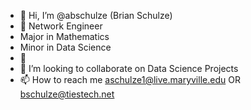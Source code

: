 - 👋 Hi, I’m @abschulze (Brian Schulze)
- 👀 Network Engineer
- Major in Mathematics
- Minor in Data Science
- 🌱 
- 💞️ I’m looking to collaborate on Data Science Projects
- 📫 How to reach me aschulze1@live.maryville.edu OR bschulze@tiestech.net

<!---
abschulze/abschulze is a ✨ special ✨ repository because its `README.md` (this file) appears on your GitHub profile.
You can click the Preview link to take a look at your changes.
--->
